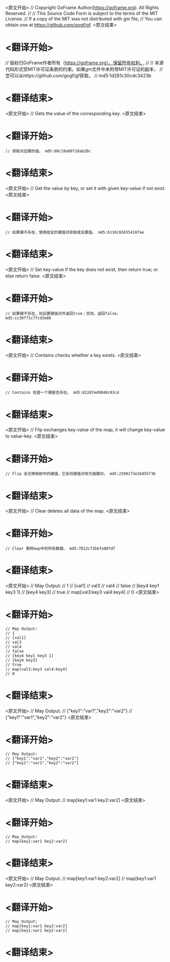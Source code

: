 
<原文开始>
// Copyright GoFrame Author(https://goframe.org). All Rights Reserved.
//
// This Source Code Form is subject to the terms of the MIT License.
// If a copy of the MIT was not distributed with gm file,
// You can obtain one at https://github.com/gogf/gf.
<原文结束>

# <翻译开始>
// 版权归GoFrame作者所有（https://goframe.org）。保留所有权利。
//
// 本源代码形式受MIT许可证条款的约束。如果gm文件中未附带MIT许可证的副本，
// 您可以从https://github.com/gogf/gf获取。
// md5:1d281c30cdc3423b
# <翻译结束>


<原文开始>
// Gets the value of the corresponding key.
<原文结束>

# <翻译开始>
	// 获取对应键的值。 md5:80c18e88718ab20c
# <翻译结束>


<原文开始>
// Get the value by key, or set it with given key-value if not exist.
<原文结束>

# <翻译开始>
	// 如果键不存在，使用给定的键值对获取或设置值。 md5:6110c826554187ae
# <翻译结束>


<原文开始>
// Set key-value if the key does not exist, then return true; or else return false.
<原文结束>

# <翻译开始>
	// 如果键不存在，则设置键值对并返回true；否则，返回false。 md5:cc39f71c7fcd3e86
# <翻译结束>


<原文开始>
// Contains checks whether a key exists.
<原文结束>

# <翻译开始>
	// Contains 检查一个键是否存在。 md5:822d7ed9848c03c4
# <翻译结束>


<原文开始>
// Flip exchanges key-value of the map, it will change key-value to value-key.
<原文结束>

# <翻译开始>
	// Flip 会交换映射中的键值，它会将键值对改为值键对。 md5:23981f3e2b855f36
# <翻译结束>


<原文开始>
// Clear deletes all data of the map.
<原文结束>

# <翻译开始>
	// Clear 删除map中的所有数据。 md5:7812c72bbfe807df
# <翻译结束>


<原文开始>
	// May Output:
	// 1
	// [val1]
	// val3
	// val4
	// false
	// [key4 key1 key3 1]
	// [key4 key3]
	// true
	// map[val3:key3 val4:key4]
	// 0
<原文结束>

# <翻译开始>
	// May Output:
	// 1
	// [val1]
	// val3
	// val4
	// false
	// [key4 key1 key3 1]
	// [key4 key3]
	// true
	// map[val3:key3 val4:key4]
	// 0
# <翻译结束>


<原文开始>
	// May Output:
	// {"key1":"var1","key2":"var2"}
	// {"key1":"var1","key2":"var2"}
<原文结束>

# <翻译开始>
	// May Output:
	// {"key1":"var1","key2":"var2"}
	// {"key1":"var1","key2":"var2"}
# <翻译结束>


<原文开始>
	// May Output:
	// map[key1:var1 key2:var2]
<原文结束>

# <翻译开始>
	// May Output:
	// map[key1:var1 key2:var2]
# <翻译结束>


<原文开始>
	// May Output:
	// map[key1:var1 key2:var2]
	// map[key1:var1 key2:var2]
<原文结束>

# <翻译开始>
	// May Output:
	// map[key1:var1 key2:var2]
	// map[key1:var1 key2:var2]
# <翻译结束>

